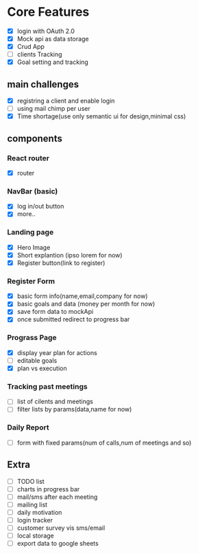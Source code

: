 # Core Features

- [x] login with OAuth 2.0
- [x] Mock api as data storage
- [x] Crud App
- [ ] clients Tracking
- [x] Goal setting and tracking

## main challenges

- [x] registring a client and enable login
- [ ] using mail chimp per user
- [x] Time shortage(use only semantic ui for design,minimal css)

## components

### React router

- [x] router

### NavBar (basic)

- [x] log in/out button
- [x] more..

### Landing page

- [x] Hero Image
- [x] Short explantion (ipso lorem for now)
- [x] Register button(link to register)

### Register Form

- [x] basic form info(name,email,company for now)
- [x] basic goals and data (money per month for now)
- [x] save form data to mockApi
- [x] once submitted redirect to progress bar

### Prograss Page

- [x] display year plan for actions
- [ ] editable goals
- [x] plan vs execution

### Tracking past meetings

- [ ] list of cilents and meetings
- [ ] filter lists by params(data,name for now)

### Daily Report

- [ ] form with fixed params(num of calls,num of meetings and so)

## Extra

- [ ] TODO list
- [ ] charts in progress bar
- [ ] mail/sms after each meeting
- [ ] mailing list
- [ ] daily motivation
- [ ] login tracker
- [ ] customer survey vis sms/email
- [ ] local storage
- [ ] export data to google sheets
